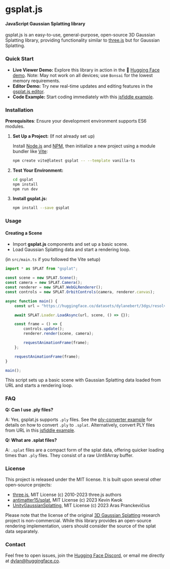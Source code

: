 # gsplat.js

#### JavaScript Gaussian Splatting library

gsplat.js is an easy-to-use, general-purpose, open-source 3D Gaussian Splatting library, providing functionality similar to [three.js](https://github.com/mrdoob/three.js) but for Gaussian Splatting.

### Quick Start

-   **Live Viewer Demo:** Explore this library in action in the 🤗 [Hugging Face demo](https://huggingface.co/spaces/dylanebert/igf). Note: May not work on all devices; use `Bonsai` for the lowest memory requirements.
-   **Editor Demo:** Try new real-time updates and editing features in the [gsplat.js editor](https://huggingface.co/spaces/dylanebert/gsplat-editor).
-   **Code Example:** Start coding immediately with this [jsfiddle example](https://jsfiddle.net/wdn6vasc/).

### Installation

**Prerequisites**: Ensure your development environment supports ES6 modules.

1. **Set Up a Project:** (If not already set up)

    Install [Node.js](https://nodejs.org/en/download/) and [NPM](https://www.npmjs.com/get-npm), then initialize a new project using a module bundler like [Vite](https://vitejs.dev/):

    ```bash
    npm create vite@latest gsplat -- --template vanilla-ts
    ```

2. **Test Your Environment:**

    ```bash
    cd gsplat
    npm install
    npm run dev
    ```

3. **Install gsplat.js:**

    ```bash
    npm install --save gsplat
    ```

### Usage

#### Creating a Scene

-   Import **gsplat.js** components and set up a basic scene.
-   Load Gaussian Splatting data and start a rendering loop.

(in `src/main.ts` if you followed the Vite setup)

```js
import * as SPLAT from "gsplat";

const scene = new SPLAT.Scene();
const camera = new SPLAT.Camera();
const renderer = new SPLAT.WebGLRenderer();
const controls = new SPLAT.OrbitControls(camera, renderer.canvas);

async function main() {
    const url = "https://huggingface.co/datasets/dylanebert/3dgs/resolve/main/bonsai/bonsai-7k.splat";

    await SPLAT.Loader.LoadAsync(url, scene, () => {});

    const frame = () => {
        controls.update();
        renderer.render(scene, camera);

        requestAnimationFrame(frame);
    };

    requestAnimationFrame(frame);
}

main();
```

This script sets up a basic scene with Gaussian Splatting data loaded from URL and starts a rendering loop.

### FAQ

**Q: Can I use .ply files?**

A: Yes, gsplat.js supports `.ply` files. See the [ply-converter example](https://github.com/dylanebert/gsplat.js/blob/main/examples/ply-converter/src/main.ts) for details on how to convert `.ply` to `.splat`. Alternatively, convert PLY files from URL in this [jsfiddle example](https://jsfiddle.net/2sq3pvdt/1/).

**Q: What are .splat files?**

A: `.splat` files are a compact form of the splat data, offering quicker loading times than `.ply` files. They consist of a raw Uint8Array buffer.

### License

This project is released under the MIT license. It is built upon several other open-source projects:

-   [three.js](https://github.com/mrdoob/three.js), MIT License (c) 2010-2023 three.js authors
-   [antimatter15/splat](https://github.com/antimatter15/splat), MIT License (c) 2023 Kevin Kwok
-   [UnityGaussianSplatting](https://github.com/aras-p/UnityGaussianSplatting), MIT License (c) 2023 Aras Pranckevičius

Please note that the license of the original [3D Gaussian Splatting](https://github.com/graphdeco-inria/gaussian-splatting) research project is non-commercial. While this library provides an open-source rendering implementation, users should consider the source of the splat data separately.

### Contact

Feel free to open issues, join the [Hugging Face Discord](https://hf.co/join/discord), or email me directly at [dylan@huggingface.co](mailto:dylan@huggingface.co).
